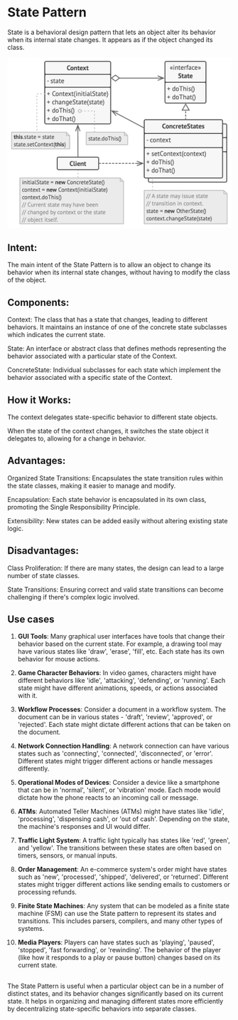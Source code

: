 # State Pattern

State is a behavioral design pattern that lets an object alter its behavior when its internal state changes. It appears as if the object changed its class.

![Structure](structure.png)

## Intent:
The main intent of the State Pattern is to allow an object to change its behavior when its internal state changes, without having to modify the class of the object.

## Components:
Context: The class that has a state that changes, leading to different behaviors. It maintains an instance of one of the concrete state subclasses which indicates the current state.

State: An interface or abstract class that defines methods representing the behavior associated with a particular state of the Context.

ConcreteState: Individual subclasses for each state which implement the behavior associated with a specific state of the Context.

## How it Works:
The context delegates state-specific behavior to different state objects.

When the state of the context changes, it switches the state object it delegates to, allowing for a change in behavior.

## Advantages:
Organized State Transitions: Encapsulates the state transition rules within the state classes, making it easier to manage and modify.

Encapsulation: Each state behavior is encapsulated in its own class, promoting the Single Responsibility Principle.

Extensibility: New states can be added easily without altering existing state logic.

## Disadvantages:
Class Proliferation: If there are many states, the design can lead to a large number of state classes.

State Transitions: Ensuring correct and valid state transitions can become challenging if there's complex logic involved.

## Use cases
1. **GUI Tools**:
Many graphical user interfaces have tools that change their behavior based on the current state. For example, a drawing tool may have various states like 'draw', 'erase', 'fill', etc. Each state has its own behavior for mouse actions.

2. **Game Character Behaviors**:
In video games, characters might have different behaviors like 'idle', 'attacking', 'defending', or 'running'. Each state might have different animations, speeds, or actions associated with it.

3. **Workflow Processes**:
Consider a document in a workflow system. The document can be in various states - 'draft', 'review', 'approved', or 'rejected'. Each state might dictate different actions that can be taken on the document.

4. **Network Connection Handling**:
A network connection can have various states such as 'connecting', 'connected', 'disconnected', or 'error'. Different states might trigger different actions or handle messages differently.

5. **Operational Modes of Devices**:
Consider a device like a smartphone that can be in 'normal', 'silent', or 'vibration' mode. Each mode would dictate how the phone reacts to an incoming call or message.

6. **ATMs**:
Automated Teller Machines (ATMs) might have states like 'idle', 'processing', 'dispensing cash', or 'out of cash'. Depending on the state, the machine's responses and UI would differ.

7. **Traffic Light System**:
A traffic light typically has states like 'red', 'green', and 'yellow'. The transitions between these states are often based on timers, sensors, or manual inputs.

8. **Order Management**:
An e-commerce system's order might have states such as 'new', 'processed', 'shipped', 'delivered', or 'returned'. Different states might trigger different actions like sending emails to customers or processing refunds.

9. **Finite State Machines**:
Any system that can be modeled as a finite state machine (FSM) can use the State pattern to represent its states and transitions. This includes parsers, compilers, and many other types of systems.

10. **Media Players**:
Players can have states such as 'playing', 'paused', 'stopped', 'fast forwarding', or 'rewinding'. The behavior of the player (like how it responds to a play or pause button) changes based on its current state.

##
The State Pattern is useful when a particular object can be in a number of distinct states, and its behavior changes significantly based on its current state. It helps in organizing and managing different states more efficiently by decentralizing state-specific behaviors into separate classes.

